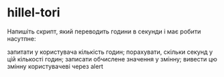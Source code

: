 # hillel-tori
Напишіть скрипт, який переводить години в секунди і має робити насутпне:

запитати у користувача кількість годин;
порахувати, скільки секунд у цій кількості годин;
записати обчислене значення у змінну;
вивести цю змінну користувачеві через alert
